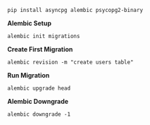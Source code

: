 ```
pip install asyncpg alembic psycopg2-binary
```

**Alembic Setup**
```
alembic init migrations
```

**Create First Migration**
```
alembic revision -m "create users table"
```

**Run Migration**
```
alembic upgrade head
```

**Alembic Downgrade**
```
alembic downgrade -1
```